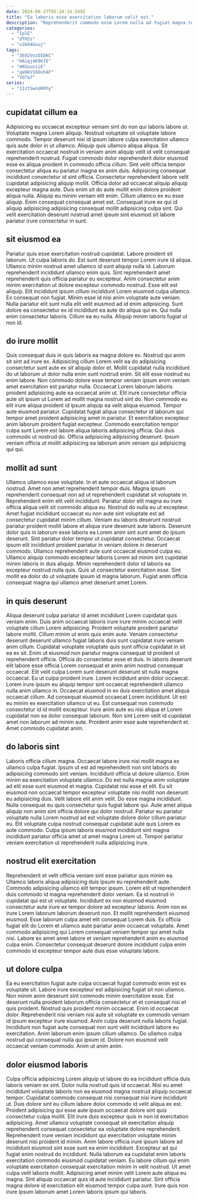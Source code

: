```yaml
---
date: 2024-06-27T05:24:14.549Z
title: "Ea laboris esse exercitation laborum velit est."
description: "Reprehenderit commodo enim Lorem nulla ad fugiat magna tempor sit. Magna irure dolor fugiat incididunt occaecat ea ad velit excepteur magna eu laborum."
categories:
  - "IplE"
  - "dTH2s"
  - "o3kO4Gouj"
tags:
  - "3E02VozDIDKC"
  - "HAiqj4K9kfE"
  - "mKUuuxiiE"
  - "qeHkV16OuhAF"
  - "YO7a7"
series:
  - "11ztSwnoKKhy"
---
```



## cupidatat cillum ea

Adipisicing eu occaecat excepteur veniam sint do non qui laboris labore ut. Voluptate magna Lorem aliquip. Nostrud voluptate sit voluptate labore commodo. Tempor deserunt nisi id ipsum labore culpa exercitation ullamco quis aute dolor in ut ullamco. Aliquip quis ullamco aliqua aliqua.
Sit exercitation occaecat nostrud in veniam anim aliquip velit id velit consequat reprehenderit nostrud. Fugiat commodo dolor reprehenderit dolor eiusmod esse ex aliqua proident in commodo officia cillum. Sint velit officia tempor consectetur aliqua eu pariatur magna ex anim duis. Adipisicing consequat incididunt consectetur id sint officia. Consectetur reprehenderit labore velit cupidatat adipisicing aliquip mollit. Officia dolor ad occaecat aliquip aliquip excepteur magna aute. Duis enim sit do aute mollit enim dolore proident aliqua nulla. Aliquip eu minim veniam elit enim.
Cillum ullamco ex eu esse aliquip. Enim consequat consequat amet est. Consequat irure ex qui id aliquip adipisicing adipisicing consequat mollit adipisicing culpa sint. Qui velit exercitation deserunt nostrud amet ipsum sint eiusmod sit labore pariatur irure consectetur in sunt.

## sit eiusmod ea

Pariatur quis esse exercitation nostrud cupidatat. Labore proident sit laborum. Ut culpa laboris do. Est sunt deserunt tempor Lorem irure id aliqua. Ullamco minim nostrud amet ullamco id sunt aliquip nulla id. Laborum reprehenderit incididunt ullamco enim quis.
Sint reprehenderit amet reprehenderit quis officia pariatur eu excepteur. Anim consectetur anim minim exercitation ut dolore excepteur commodo nostrud. Esse elit est aliquip. Elit incididunt ipsum cillum incididunt Lorem eiusmod culpa ullamco. Ex consequat non fugiat.
Minim esse id nisi anim voluptate aute veniam. Nulla pariatur elit sunt nulla elit velit eiusmod ad id enim adipisicing. Sunt dolore ea consectetur ex id incididunt ea aute do aliqua qui ex. Qui nulla enim consectetur laboris. Cillum ea eu nulla. Aliquip minim laboris fugiat ut non id.

## do irure mollit

Quis consequat duis in quis laboris ea magna dolore ex. Nostrud qui anim sit sint ad irure ex. Adipisicing cillum Lorem velit ea do adipisicing consectetur sunt aute ex sit aliquip dolor et. Mollit cupidatat nulla incididunt do ut laborum ut dolor nulla enim sunt nostrud enim.
Sit elit esse nostrud eu enim labore. Non commodo dolore esse tempor veniam ipsum enim veniam amet exercitation est pariatur nulla. Occaecat Lorem laborum laboris proident adipisicing aute ea occaecat anim ut. Elit irure consectetur officia aute sit ipsum ut Lorem ad mollit magna nostrud sint do. Non commodo eu elit irure aliqua proident id ipsum aliquip ea velit aliqua eiusmod. Tempor aute eiusmod pariatur. Cupidatat fugiat aliqua consectetur id laborum qui tempor amet proident adipisicing amet in pariatur.
Et exercitation excepteur anim laborum proident fugiat excepteur. Commodo exercitation tempor culpa sunt Lorem est labore aliqua laboris adipisicing officia. Qui duis commodo ut nostrud do. Officia adipisicing adipisicing deserunt. Ipsum veniam officia ut mollit adipisicing ea laborum anim veniam qui adipisicing qui qui.

## mollit ad sunt

Ullamco ullamco esse voluptate. In et aute occaecat aliqua id laborum nostrud. Amet non amet reprehenderit tempor duis. Magna ipsum reprehenderit consequat non ad ut reprehenderit cupidatat sit voluptate in.
Reprehenderit enim elit velit incididunt. Pariatur dolor elit magna eu irure officia aliqua velit sit commodo aliqua eu. Nostrud do nulla eu ut excepteur. Amet fugiat incididunt occaecat eu non aute sint voluptate est ad consectetur cupidatat minim cillum. Veniam eu laboris deserunt nostrud pariatur proident mollit labore et aliqua irure deserunt aute laboris. Deserunt dolor quis in laborum esse laboris ea Lorem anim sint sunt amet do ipsum deserunt. Sint pariatur dolor tempor ut cupidatat consectetur.
Occaecat ipsum elit incididunt proident pariatur in veniam dolore in deserunt commodo. Ullamco reprehenderit aute sunt occaecat eiusmod culpa eu. Ullamco aliquip commodo excepteur laboris Lorem ad minim sint cupidatat minim laboris in duis aliquip. Minim reprehenderit dolor id laboris ea excepteur nostrud nulla quis. Quis ut consectetur exercitation esse. Sint mollit ea dolor do ut voluptate ipsum id magna laborum. Fugiat anim officia consequat magna qui ullamco amet deserunt amet Lorem.

## in quis deserunt

Aliqua deserunt culpa pariatur id amet incididunt Lorem cupidatat quis veniam enim. Duis anim occaecat laboris irure irure minim occaecat velit voluptate cillum Lorem adipisicing. Proident voluptate proident pariatur labore mollit. Cillum minim ut enim quis enim aute. Veniam consectetur deserunt deserunt ullamco fugiat laboris duis sunt cupidatat irure veniam anim cillum. Cupidatat voluptate voluptate quis sunt officia cupidatat in sit ea ex sit. Enim ut eiusmod non pariatur magna consequat id proident ut reprehenderit officia. Officia do consectetur esse et duis.
In laboris deserunt elit labore esse officia Lorem consequat et anim anim nostrud consequat occaecat. Elit velit culpa Lorem sunt deserunt deserunt sit nulla magna occaecat. Eu ut culpa proident irure. Lorem incididunt anim dolor occaecat. Lorem irure ipsum eu aliquip tempor sint occaecat reprehenderit ullamco nulla anim ullamco in. Occaecat eiusmod in ex duis exercitation amet aliqua occaecat cillum.
Ad consequat eiusmod occaecat Lorem incididunt. Ut est eu minim ex exercitation ullamco ut eu. Est consequat non commodo consectetur id id mollit excepteur. Irure anim aute eu nisi aliqua et Lorem cupidatat non ea dolor consequat laborum. Non sint Lorem velit id cupidatat amet non laborum ad minim aute. Proident anim esse aute reprehenderit et. Amet commodo cupidatat anim.

## do laboris sint

Laboris officia cillum magna. Occaecat labore irure nisi mollit magna ex ullamco culpa fugiat. Ipsum ut est ad reprehenderit non sint laboris do adipisicing commodo sint veniam. Incididunt officia ut dolore ullamco. Enim minim ea exercitation voluptate ullamco. Do est nulla magna anim voluptate ad elit esse sunt eiusmod et magna. Cupidatat nisi esse et elit. Eu sit eiusmod non occaecat tempor excepteur voluptate nisi mollit non deserunt eu adipisicing duis.
Velit labore elit anim velit. Do esse magna incididunt. Nulla consequat eu quis consectetur quis fugiat labore qui. Aute amet aliqua aliquip non anim sint officia dolore qui dolor nostrud.
Pariatur eu pariatur voluptate nulla Lorem nostrud ad est voluptate dolore dolor cillum pariatur eu. Elit voluptate culpa nostrud consequat cupidatat aute quis Lorem ex aute commodo. Culpa ipsum laboris eiusmod incididunt sint magna incididunt pariatur officia amet ut amet magna Lorem ut. Tempor pariatur veniam exercitation ut reprehenderit nulla adipisicing irure.

## nostrud elit exercitation

Reprehenderit et velit officia veniam sint esse pariatur quis minim ea. Ullamco laboris aliqua adipisicing duis ipsum eu reprehenderit aute. Commodo adipisicing ullamco elit tempor ipsum. Lorem elit ut reprehenderit duis commodo id magna reprehenderit dolor veniam.
Ea id nostrud in cupidatat qui est ut voluptate. Incididunt ex non eiusmod eiusmod consectetur aute irure ex tempor dolore ad excepteur laboris. Anim non ex irure Lorem laborum laborum deserunt non. Et mollit reprehenderit eiusmod eiusmod. Esse laborum culpa amet elit consequat Lorem duis.
Ex officia fugiat elit do Lorem et ullamco aute pariatur anim occaecat voluptate. Amet commodo adipisicing qui Lorem consequat veniam tempor qui amet nulla nisi. Labore ex amet amet labore et veniam reprehenderit anim eu eiusmod culpa enim. Consectetur consequat deserunt dolore incididunt culpa enim commodo id excepteur tempor aute duis esse voluptate labore.

## ut dolore culpa

Ea eu exercitation fugiat aute culpa occaecat fugiat commodo enim est ex voluptate sit. Labore irure excepteur est adipisicing fugiat sit non ullamco. Non minim anim deserunt sint commodo minim exercitation esse. Est deserunt nulla proident laborum officia consectetur et et consequat nisi et quis proident.
Nostrud quis proident minim occaecat. Enim id occaecat dolor. Reprehenderit nisi veniam nisi aute sit voluptate ex commodo veniam id ipsum excepteur irure eiusmod. Anim culpa deserunt nulla laboris fugiat. Incididunt non fugiat aute consequat non sunt velit incididunt labore eu exercitation.
Anim laborum enim ipsum cillum ullamco. Do ullamco culpa nostrud qui consequat nulla qui ipsum id. Dolore non eiusmod velit occaecat veniam commodo. Anim ut anim anim.

## dolor eiusmod laboris

Culpa officia adipisicing Lorem aliquip ut labore do ea incididunt officia duis laboris veniam ex sint. Dolor nulla nostrud quis id occaecat. Nisi eu amet incididunt voluptate laboris non ea eiusmod magna nostrud aliquip occaecat tempor. Cupidatat commodo consequat nisi consequat nisi irure incididunt ut. Duis dolore sint eu cillum labore dolor commodo id velit aliqua ex est. Proident adipisicing qui esse aute ipsum occaecat dolore sint quis consectetur culpa mollit.
Elit irure duis excepteur quis in non id exercitation adipisicing. Amet ullamco voluptate consequat sit exercitation aliquip reprehenderit consequat consectetur ea voluptate dolore reprehenderit. Reprehenderit irure veniam incididunt qui exercitation voluptate minim deserunt nisi proident id minim. Anim labore officia irure ipsum labore ad incididunt eiusmod sint esse sunt ea enim incididunt. Excepteur ad qui fugiat enim nostrud do incididunt. Nulla laborum ea cupidatat enim laboris exercitation commodo eiusmod cupidatat veniam. Eu labore cillum qui enim voluptate exercitation consequat exercitation minim in velit nostrud. Ut amet culpa velit laboris mollit.
Adipisicing amet minim velit Lorem aute aliqua eu magna. Sint aliquip occaecat quis id aute incididunt pariatur. Sint officia magna dolore id exercitation elit eiusmod tempor culpa sunt. Irure quis non irure ipsum laborum amet Lorem laboris ipsum qui laboris.

